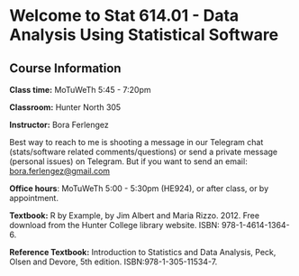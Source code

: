# Welcome to Stat 614.01 - Data Analysis Using Statistical Software

## Course Information

**Class time:** MoTuWeTh 5:45 - 7:20pm

**Classroom:**  Hunter North 305

**Instructor:** Bora Ferlengez  

Best way to reach to me is shooting a message in our Telegram chat (stats/software related comments/questions) or send a private message (personal issues) on Telegram. But if you want to send an email: bora.ferlengez@gmail.com

**Office hours**: MoTuWeTh 5:00 - 5:30pm (HE924), or after class, or by appointment.

**Textbook:** R by Example, by Jim Albert and Maria Rizzo. 2012. Free download from the Hunter College library website. ISBN: 978-1-4614-1364-6.

**Reference Textbook:** Introduction to Statistics and Data Analysis, Peck, Olsen and Devore, 5th edition. ISBN:978-1-305-11534-7.
